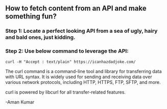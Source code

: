 <!-- Author: Aman Kumar -->
## How to fetch content from an API and make something fun?

### Step 1: Locate a perfect looking API from a sea of ugly, hairy and bald ones, just kidding.

### Step 2: Use below command to leverage the API:
```
curl -H "Accept : text/plain" https://icanhazdadjoke.com/ 
```

The curl command is a command-line tool and library for transferring data with URL syntax. It is widely used for sending and receiving data over various network protocols, including HTTP, HTTPS, FTP, SFTP, and more.

curl is powered by libcurl for all transfer-related features.

-Aman Kumar
<!---->
<!-- End of File -->